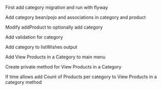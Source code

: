 First add category migration and run with flyway

Add category bean/pojo and associations in category and product

Modify addProduct to optionally add category

Add validation for category

Add category to listWishes output

Add View Products in a Category to main menu

Create private method for View Products in a Category

If time allows add Count of Products per category to View Products in a category method